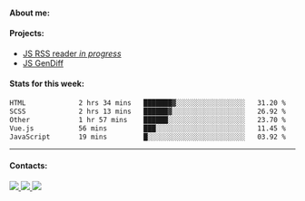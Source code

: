 #### About me:

#### Projects:
- [JS RSS reader *in progress*](https://github.com/GKoil/frontend-project-lvl3)
- [JS GenDiff](https://github.com/GKoil/GenDiff)

#### Stats for this week:
<!--START_SECTION:waka-->

```txt
HTML             2 hrs 34 mins   ███████▓░░░░░░░░░░░░░░░░░   31.20 %
SCSS             2 hrs 13 mins   ██████▓░░░░░░░░░░░░░░░░░░   26.92 %
Other            1 hr 57 mins    ██████░░░░░░░░░░░░░░░░░░░   23.70 %
Vue.js           56 mins         ███░░░░░░░░░░░░░░░░░░░░░░   11.45 %
JavaScript       19 mins         █░░░░░░░░░░░░░░░░░░░░░░░░   03.92 %
```

<!--END_SECTION:waka-->
---
#### Contacts:

<a target='_blank' title='LinkedIn' href="https://www.linkedin.com/in/gkoil/">
  <img src="https://img.shields.io/badge/LinkedIn-0077B5?style=for-the-badge&logo=linkedin&logoColor=white" />
</a>
<a target='_blank' title='Telegram' href="https://t.me/gkoil">
  <img src="https://img.shields.io/badge/Telegram-2CA5E0?style=for-the-badge&logo=telegram&logoColor=white" />
</a>
<a target='_blank' title='Gmail' href="mailto: gk.grigorev@gmail.com">
  <img src="https://img.shields.io/badge/Gmail-D14836?style=for-the-badge&logo=gmail&logoColor=white" />
</a>

